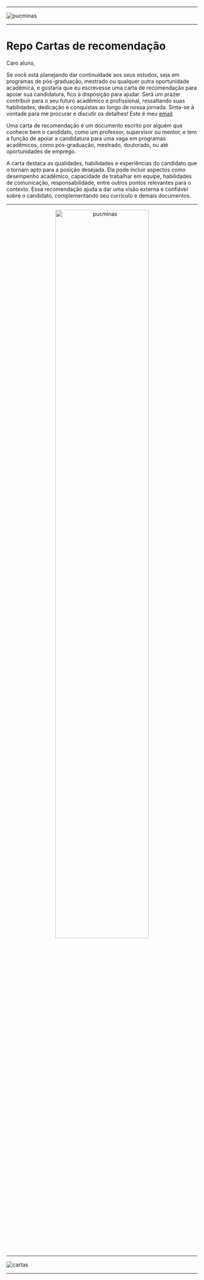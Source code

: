 -----

<img alt="pucminas" src="https://joaopauloaramuni.github.io/image/fundo_teams_icei_capa_svg_3.svg?raw=true"/>

-----

# Repo Cartas de recomendação

Caro aluno,

Se você está planejando dar continuidade aos seus estudos, seja em programas de pós-graduação, mestrado ou qualquer outra oportunidade acadêmica, e gostaria que eu escrevesse uma carta de recomendação para apoiar sua candidatura, fico à disposição para ajudar. Será um prazer contribuir para o seu futuro acadêmico e profissional, ressaltando suas habilidades, dedicação e conquistas ao longo de nossa jornada. Sinta-se à vontade para me procurar e discutir os detalhes! Este é meu <a href="mailto:joaopauloaramuni@gmail.com" target="_blank">email</a>.

Uma carta de recomendação é um documento escrito por alguém que conhece bem o candidato, como um professor, supervisor ou mentor, e tem a função de apoiar a candidatura para uma vaga em programas acadêmicos, como pós-graduação, mestrado, doutorado, ou até oportunidades de emprego.

A carta destaca as qualidades, habilidades e experiências do candidato que o tornam apto para a posição desejada. Ela pode incluir aspectos como desempenho acadêmico, capacidade de trabalhar em equipe, habilidades de comunicação, responsabilidade, entre outros pontos relevantes para o contexto. Essa recomendação ajuda a dar uma visão externa e confiável sobre o candidato, complementando seu currículo e demais documentos.

-----

<div align="center">
  <img width="70%" alt="pucminas" src="https://joaopauloaramuni.github.io/image/engsoft2.svg?raw=true"/>
</div>

-----

<img alt="cartas" src="https://joaopauloaramuni.github.io/image/cartas-de-recomendacao2.png?raw=true"/>

-----
